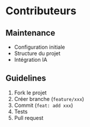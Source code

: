# Contributeurs

## Maintenance
- Configuration initiale
- Structure du projet
- Intégration IA

## Guidelines
1. Fork le projet
2. Créer branche (`feature/xxx`)
3. Commit (`feat: add xxx`)
4. Tests
5. Pull request